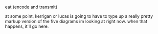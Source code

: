 eat (encode and transmit)

at some point, kerrigan or lucas is going to have to type up a really pretty markup version of the five diagrams im looking at right now. when that happens, it'll go here.

